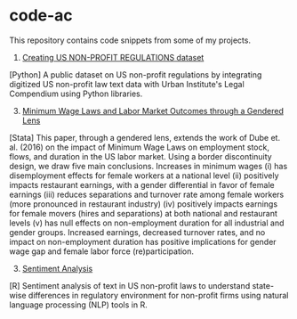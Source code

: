 # code-ac

This repository contains code snippets from some of my projects.

1. [Creating US NON-PROFIT REGULATIONS dataset](https://github.com/anubhachopra/code-ac/tree/a6aa88e45bb325ac65da2ecc71d54fd3bc3a965f/code-python)
   
[Python] A public dataset on US non-profit regulations by integrating digitized US non-profit law text data with Urban Institute's Legal Compendium using Python libraries.

3. [Minimum Wage Laws and Labor Market Outcomes through a Gendered Lens](https://github.com/anubhachopra/code-ac/tree/a6aa88e45bb325ac65da2ecc71d54fd3bc3a965f/code-stata)
   
[Stata] This paper, through a gendered lens, extends the work of Dube et. al. (2016) on the impact of Minimum Wage Laws on employment stock, flows, and duration in the US labor market. Using a border discontinuity design, we draw five main conclusions. Increases in minimum wages (i) has disemployment effects for female workers at a national level (ii) positively impacts restaurant earnings, with a gender differential in favor of female earnings (iii) reduces separations and turnover rate among female workers (more pronounced in restaurant industry) (iv) positively impacts earnings for female movers (hires and separations) at both national and restaurant levels (v) has null effects on non-employment duration for all industrial and gender groups. Increased earnings, decreased turnover rates, and no impact on non-employment duration has positive implications for gender wage gap and female labor force (re)participation.

3. [Sentiment Analysis](https://github.com/anubhachopra/code-ac/tree/b75283944a52529370c4d99383c137ad4d4c94d9/code-R)
   
[R] Sentiment analysis of text in US non-profit laws to understand state-wise differences in regulatory environment for non-profit firms using natural language processing (NLP) tools in R.


